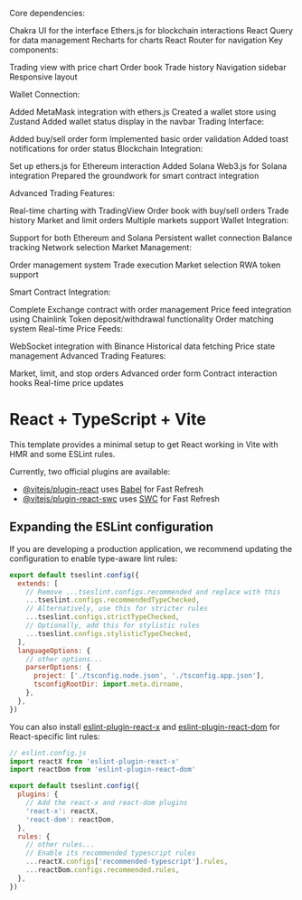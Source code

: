 Core dependencies:

Chakra UI for the interface
Ethers.js for blockchain interactions
React Query for data management
Recharts for charts
React Router for navigation
Key components:

Trading view with price chart
Order book
Trade history
Navigation sidebar
Responsive layout

Wallet Connection:

Added MetaMask integration with ethers.js
Created a wallet store using Zustand
Added wallet status display in the navbar
Trading Interface:

Added buy/sell order form
Implemented basic order validation
Added toast notifications for order status
Blockchain Integration:

Set up ethers.js for Ethereum interaction
Added Solana Web3.js for Solana integration
Prepared the groundwork for smart contract integration

Advanced Trading Features:

Real-time charting with TradingView
Order book with buy/sell orders
Trade history
Market and limit orders
Multiple markets support
Wallet Integration:

Support for both Ethereum and Solana
Persistent wallet connection
Balance tracking
Network selection
Market Management:

Order management system
Trade execution
Market selection
RWA token support

Smart Contract Integration:

Complete Exchange contract with order management
Price feed integration using Chainlink
Token deposit/withdrawal functionality
Order matching system
Real-time Price Feeds:

WebSocket integration with Binance
Historical data fetching
Price state management
Advanced Trading Features:

Market, limit, and stop orders
Advanced order form
Contract interaction hooks
Real-time price updates










# React + TypeScript + Vite

This template provides a minimal setup to get React working in Vite with HMR and some ESLint rules.

Currently, two official plugins are available:

- [@vitejs/plugin-react](https://github.com/vitejs/vite-plugin-react/blob/main/packages/plugin-react/README.md) uses [Babel](https://babeljs.io/) for Fast Refresh
- [@vitejs/plugin-react-swc](https://github.com/vitejs/vite-plugin-react-swc) uses [SWC](https://swc.rs/) for Fast Refresh

## Expanding the ESLint configuration

If you are developing a production application, we recommend updating the configuration to enable type-aware lint rules:

```js
export default tseslint.config({
  extends: [
    // Remove ...tseslint.configs.recommended and replace with this
    ...tseslint.configs.recommendedTypeChecked,
    // Alternatively, use this for stricter rules
    ...tseslint.configs.strictTypeChecked,
    // Optionally, add this for stylistic rules
    ...tseslint.configs.stylisticTypeChecked,
  ],
  languageOptions: {
    // other options...
    parserOptions: {
      project: ['./tsconfig.node.json', './tsconfig.app.json'],
      tsconfigRootDir: import.meta.dirname,
    },
  },
})
```

You can also install [eslint-plugin-react-x](https://github.com/Rel1cx/eslint-react/tree/main/packages/plugins/eslint-plugin-react-x) and [eslint-plugin-react-dom](https://github.com/Rel1cx/eslint-react/tree/main/packages/plugins/eslint-plugin-react-dom) for React-specific lint rules:

```js
// eslint.config.js
import reactX from 'eslint-plugin-react-x'
import reactDom from 'eslint-plugin-react-dom'

export default tseslint.config({
  plugins: {
    // Add the react-x and react-dom plugins
    'react-x': reactX,
    'react-dom': reactDom,
  },
  rules: {
    // other rules...
    // Enable its recommended typescript rules
    ...reactX.configs['recommended-typescript'].rules,
    ...reactDom.configs.recommended.rules,
  },
})
```
